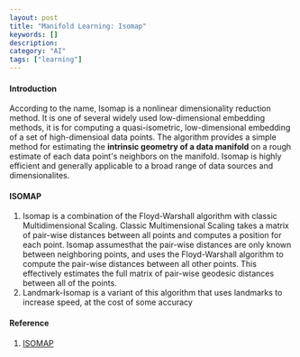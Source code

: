 ```yaml
---
layout: post
title: "Manifold Learning: Isomap"
keywords: []
description: 
category: "AI"
tags: ["learning"]
---
```


#### Introduction
According to the name, Isomap is a nonlinear dimensionality reduction method.
It is one of several widely used low-dimensional embedding methods, it is for
computing a quasi-isometric, low-dimensional embedding of a set of
high-dimensioal data points. The algorithm provides a simple method for
estimating the **intrinsic geometry of a data manifold** on a rough estimate of
each data point's neighbors on the manifold. Isomap is highly efficient and
generally applicable to a broad range of data sources and dimensionalites.

#### ISOMAP
1. Isomap is a combination of the Floyd-Warshall algorithm with classic
Multidimensional Scaling. Classic Multimensional Scaling takes a matrix of
pair-wise distances between all points and computes a position for each point.
Isomap assumesthat the pair-wise distances are only known between neighboring
points, and uses the Floyd-Warshall algorithm to compute the pair-wise distances
between all other points. This effectively estimates the full matrix of
pair-wise geodesic distances between all of the points.
2. Landmark-Isomap is a variant of this algorithm that uses landmarks to
   increase speed, at the cost of some accuracy



#### Reference
1. [ISOMAP](https://en.wikipedia.org/wiki/Nonlinear_dimensionality_reduction#Locally-linear_embedding)


